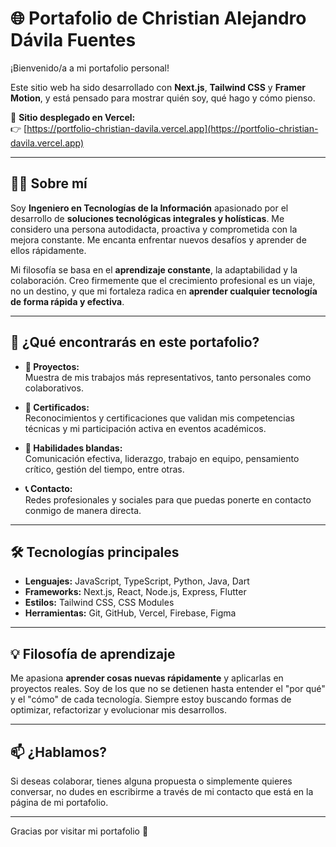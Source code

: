 # 🌐 Portafolio de Christian Alejandro Dávila Fuentes

¡Bienvenido/a a mi portafolio personal!

Este sitio web ha sido desarrollado con **Next.js**, **Tailwind CSS** y **Framer Motion**, y está pensado para mostrar quién soy, qué hago y cómo pienso.

🔗 **Sitio desplegado en Vercel:**  
👉 [https://portfolio-christian-davila.vercel.app](https://portfolio-christian-davila.vercel.app)

---

## 🧑‍💻 Sobre mí

Soy **Ingeniero en Tecnologías de la Información** apasionado por el desarrollo de **soluciones tecnológicas integrales y holísticas**. Me considero una persona autodidacta, proactiva y comprometida con la mejora constante. Me encanta enfrentar nuevos desafíos y aprender de ellos rápidamente.

Mi filosofía se basa en el **aprendizaje constante**, la adaptabilidad y la colaboración. Creo firmemente que el crecimiento profesional es un viaje, no un destino, y que mi fortaleza radica en **aprender cualquier tecnología de forma rápida y efectiva**.

---

## 🚀 ¿Qué encontrarás en este portafolio?

- **📁 Proyectos:**  
  Muestra de mis trabajos más representativos, tanto personales como colaborativos.

- **📜 Certificados:**  
  Reconocimientos y certificaciones que validan mis competencias técnicas y mi participación activa en eventos académicos.

- **🤝 Habilidades blandas:**  
  Comunicación efectiva, liderazgo, trabajo en equipo, pensamiento crítico, gestión del tiempo, entre otras.

- **📞 Contacto:**  
  Redes profesionales y sociales para que puedas ponerte en contacto conmigo de manera directa.

---

## 🛠️ Tecnologías principales

- **Lenguajes:** JavaScript, TypeScript, Python, Java, Dart
- **Frameworks:** Next.js, React, Node.js, Express, Flutter
- **Estilos:** Tailwind CSS, CSS Modules
- **Herramientas:** Git, GitHub, Vercel, Firebase, Figma

---

## 💡 Filosofía de aprendizaje

Me apasiona **aprender cosas nuevas rápidamente** y aplicarlas en proyectos reales. Soy de los que no se detienen hasta entender el "por qué" y el "cómo" de cada tecnología. Siempre estoy buscando formas de optimizar, refactorizar y evolucionar mis desarrollos.

---

## 📫 ¿Hablamos?

Si deseas colaborar, tienes alguna propuesta o simplemente quieres conversar, no dudes en escribirme a través de mi contacto que está en la página de mi portafolio.

---

Gracias por visitar mi portafolio 🙌